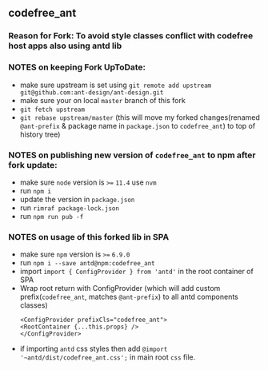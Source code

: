 ## codefree_ant

### Reason for Fork: To avoid style classes conflict with codefree host apps also using antd lib

### NOTES on keeping Fork UpToDate:

- make sure upstream is set using `git remote add upstream git@github.com:ant-design/ant-design.git`
- make sure your on local `master` branch of this fork
- `git fetch upstream`
- `git rebase upstream/master` (this will move my forked changes(renamed `@ant-prefix` & package name in `package.json` to `codefree_ant`) to top of history tree)

### NOTES on publishing new version of `codefree_ant` to npm after fork update:

- make sure `node` version is `>=` `11.4` use `nvm`
- run `npm i`
- update the version in `package.json`
- run `rimraf package-lock.json`
- run `npm run pub -f`

### NOTES on usage of this forked lib in SPA

- make sure `npm` version is `>=` `6.9.0`
- run `npm i --save antd@npm:codefree_ant`
- import `import { ConfigProvider } from 'antd'` in the root container of SPA
- Wrap root return with ConfigProvider (which will add custom prefix(`codefree_ant`, matches `@ant-prefix`) to all antd components classes)
  ```
  <ConfigProvider prefixCls="codefree_ant">
  <RootContainer {...this.props} />
  </ConfigProvider>
  ```
- if importing `antd` css styles then add `@import '~antd/dist/codefree_ant.css';` in main root `css` file.
